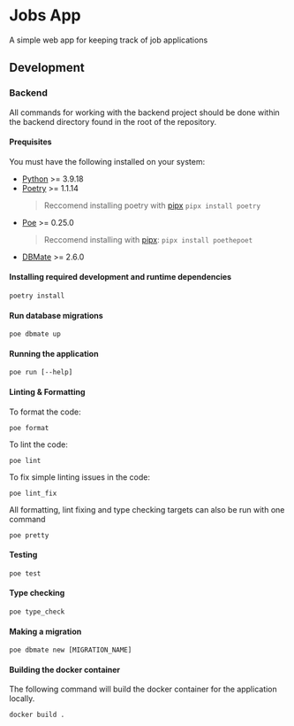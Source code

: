 # Jobs App

A simple web app for keeping track of job applications

## Development

### Backend

All commands for working with the backend project should be done within the backend directory found in the root of the repository.

#### Prequisites

You must have the following installed on your system:

- [Python](https://www.python.org/) >= 3.9.18
- [Poetry](https://python-poetry.org/) >= 1.1.14
  > Reccomend installing poetry with [pipx](https://github.com/pypa/pipx) `pipx install poetry`
- [Poe](https://github.com/nat-n/poethepoet) >= 0.25.0
  > Reccomend installing with [pipx](https://github.com/pypa/pipx): `pipx install poethepoet`
- [DBMate](https://github.com/amacneil/dbmate) >= 2.6.0

#### Installing required development and runtime dependencies

```
poetry install
```

#### Run database migrations

```
poe dbmate up
```

#### Running the application

```
poe run [--help]
```

#### Linting & Formatting

To format the code:

```
poe format
```

To lint the code:

```
poe lint
```

To fix simple linting issues in the code:

```
poe lint_fix
```

All formatting, lint fixing and type checking targets can also be run with one command

```
poe pretty
```

#### Testing

```
poe test
```

#### Type checking

```
poe type_check
```

#### Making a migration

```
poe dbmate new [MIGRATION_NAME]
```

#### Building the docker container

The following command will build the docker container for the application locally.

```
docker build .
```
